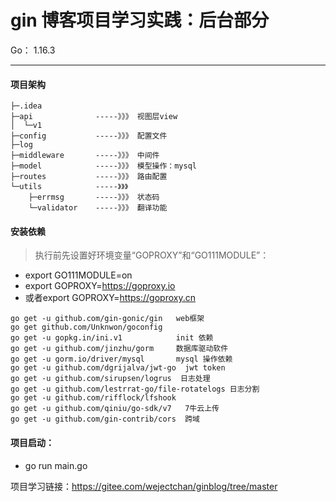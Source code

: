 # gin 博客项目学习实践：后台部分
Go： 1.16.3

---

#### 项目架构
```
├─.idea
├─api              -----》》》 视图层view
│  └─v1
├─config           -----》》》 配置文件
├─log
├─middleware       -----》》》 中间件
├─model            -----》》》 模型操作：mysql
├─routes           -----》》》 路由配置
└─utils            -----》》》 
    ├─errmsg       -----》》》 状态码
    └─validator    -----》》》 翻译功能
```

#### 安装依赖
> 执行前先设置好环境变量“GOPROXY”和“GO111MODULE”：
- export GO111MODULE=on
- export GOPROXY=https://goproxy.io
- 或者export GOPROXY=https://goproxy.cn
```
go get -u github.com/gin-gonic/gin   web框架
go get github.com/Unknwon/goconfig
go get -u gopkg.in/ini.v1            init 依赖
go get -u github.com/jinzhu/gorm     数据库驱动软件
go get -u gorm.io/driver/mysql       mysql 操作依赖
go get -u github.com/dgrijalva/jwt-go  jwt token
go get -u github.com/sirupsen/logrus  日志处理
go get -u github.com/lestrrat-go/file-rotatelogs 日志分割
go get -u github.com/rifflock/lfshook
go get -u github.com/qiniu/go-sdk/v7   7牛云上传
go get -u github.com/gin-contrib/cors  跨域

```
#### 项目启动：
- go run main.go

项目学习链接：https://gitee.com/wejectchan/ginblog/tree/master